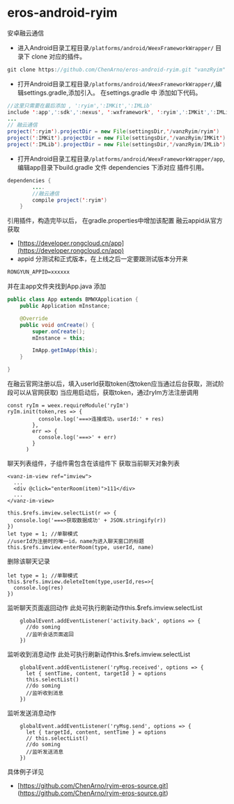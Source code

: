 # eros-android-ryim
安卓融云通信

- 进入Android目录工程目录`/platforms/android/WeexFrameworkWrapper/` 目录下 clone 对应的插件。
```Java
git clone https://github.com/ChenArno/eros-android-ryim.git "vanzRyim"
```
- 打开Android目录工程目录`/platforms/android/WeexFrameworkWrapper/`,编辑settings.gradle,添加引入。 在settings.gradle 中 添加如下代码。

```Java
//这里只需要在最后添加 , ':ryim',':IMKit',':IMLib' 
include ':app',':sdk',':nexus', ':wxframework', ':ryim',':IMKit',':IMLib'  
...
// 融云通信
project(':ryim').projectDir = new File(settingsDir,'/vanzRyim/ryim')
project(':IMKit').projectDir = new File(settingsDir,'/vanzRyim/IMKit')
project(':IMLib').projectDir = new File(settingsDir,'/vanzRyim/IMLib')
```
- 打开Android目录工程目录`/platforms/android/WeexFrameworkWrapper/app`,编辑app目录下build.gradle 文件 dependencies 下添对应 插件引用。

```Java
dependencies {
        ....
        //融云通信
        compile project(':ryim')
    }
```
引用插件，构造完毕以后，
在gradle.properties中增加该配置
融云appid从官方获取
- [https://developer.rongcloud.cn/app](https://developer.rongcloud.cn/app)
- appid 分测试和正式版本，在上线之后一定要跟测试版本分开来
```Html
RONGYUN_APPID=xxxxxx
```
并在主app文件夹找到App.java
添加
```Java
public class App extends BMWXApplication {
    public Application mInstance;

    @Override
    public void onCreate() {
        super.onCreate();
        mInstance = this;

        ImApp.getImApp(this);
    }

}
```

在融云官网注册以后，填入userId获取token(改token应当通过后台获取，测试阶段可以从官网获取)
当应用启动后，获取token，通过ryIm方法注册调用
```Js
const ryIm = weex.requireModule('ryIm')
ryIm.init(token,res => {
          console.log('===>连接成功，userId:' + res)
        },
        err => {
          console.log('===>' + err)
        }
      )
```

聊天列表组件，子组件需包含在该组件下
获取当前聊天对象列表

```Js
<vanz-im-view ref="imview">
  ...
  <div @click="enterRoom(item)">111</div>
  ...
</vanz-im-view>

this.$refs.imview.selectList(r => {
  console.log('===>获取数据成功' + JSON.stringify(r))
})
let type = 1; //单聊模式
//userId为注册时的唯一id，name为进入聊天窗口的标题
this.$refs.imview.enterRoom(type, userId, name)
```

删除该聊天记录

```Js
let type = 1; //单聊模式
this.$refs.imview.deleteItem(type,userId,res=>{
  console.log(res)
})
```
监听聊天页面返回动作
此处可执行刷新动作this.$refs.imview.selectList
```Js
    globalEvent.addEventListener('activity.back', options => {
      //do soming
      //监听会话页面返回
    })
```
监听收到消息动作
此处可执行刷新动作this.$refs.imview.selectList
```Js
    globalEvent.addEventListener('ryMsg.received', options => {
      let { sentTime, content, targetId } = options
      this.selectList()
      //do soming
      //监听收到消息
    })
```
监听发送消息动作
```Js
    globalEvent.addEventListener('ryMsg.send', options => {
      let { targetId, content, sentTime } = options
      // this.selectList()
      //do soming
      //监听发送消息
    })
```

具体例子详见

- [https://github.com/ChenArno/ryim-eros-source.git] (https://github.com/ChenArno/ryim-eros-source.git)